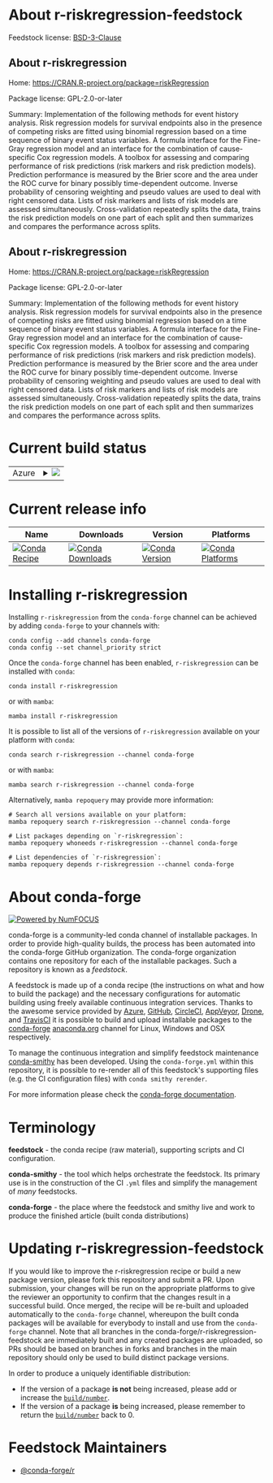 About r-riskregression-feedstock
================================

Feedstock license: [BSD-3-Clause](https://github.com/conda-forge/r-riskregression-feedstock/blob/main/LICENSE.txt)


About r-riskregression
----------------------

Home: https://CRAN.R-project.org/package=riskRegression

Package license: GPL-2.0-or-later

Summary: Implementation of the following methods for event history analysis. Risk regression models for survival endpoints also in the presence of competing risks are fitted using binomial regression based on a time sequence of binary event status variables. A formula interface for the Fine-Gray regression model and an interface for the combination of cause-specific Cox regression models. A toolbox for assessing and comparing performance of risk predictions (risk markers and risk prediction models). Prediction performance is measured by the Brier score and the area under the ROC curve for binary possibly time-dependent outcome. Inverse probability of censoring weighting and pseudo values are used to deal with right censored data. Lists of risk markers and lists of risk models are assessed simultaneously. Cross-validation repeatedly splits the data, trains the risk prediction models on one part of each split and then summarizes and compares the performance across splits.

About r-riskregression
----------------------

Home: https://CRAN.R-project.org/package=riskRegression

Package license: GPL-2.0-or-later

Summary: Implementation of the following methods for event history analysis. Risk regression models for survival endpoints also in the presence of competing risks are fitted using binomial regression based on a time sequence of binary event status variables. A formula interface for the Fine-Gray regression model and an interface for the combination of cause-specific Cox regression models. A toolbox for assessing and comparing performance of risk predictions (risk markers and risk prediction models). Prediction performance is measured by the Brier score and the area under the ROC curve for binary possibly time-dependent outcome. Inverse probability of censoring weighting and pseudo values are used to deal with right censored data. Lists of risk markers and lists of risk models are assessed simultaneously. Cross-validation repeatedly splits the data, trains the risk prediction models on one part of each split and then summarizes and compares the performance across splits.

Current build status
====================


<table>
    
  <tr>
    <td>Azure</td>
    <td>
      <details>
        <summary>
          <a href="https://dev.azure.com/conda-forge/feedstock-builds/_build/latest?definitionId=11253&branchName=main">
            <img src="https://dev.azure.com/conda-forge/feedstock-builds/_apis/build/status/r-riskregression-feedstock?branchName=main">
          </a>
        </summary>
        <table>
          <thead><tr><th>Variant</th><th>Status</th></tr></thead>
          <tbody><tr>
              <td>linux_64_r_base4.4</td>
              <td>
                <a href="https://dev.azure.com/conda-forge/feedstock-builds/_build/latest?definitionId=11253&branchName=main">
                  <img src="https://dev.azure.com/conda-forge/feedstock-builds/_apis/build/status/r-riskregression-feedstock?branchName=main&jobName=linux&configuration=linux%20linux_64_r_base4.4" alt="variant">
                </a>
              </td>
            </tr><tr>
              <td>linux_64_r_base4.5</td>
              <td>
                <a href="https://dev.azure.com/conda-forge/feedstock-builds/_build/latest?definitionId=11253&branchName=main">
                  <img src="https://dev.azure.com/conda-forge/feedstock-builds/_apis/build/status/r-riskregression-feedstock?branchName=main&jobName=linux&configuration=linux%20linux_64_r_base4.5" alt="variant">
                </a>
              </td>
            </tr><tr>
              <td>osx_64_r_base4.4</td>
              <td>
                <a href="https://dev.azure.com/conda-forge/feedstock-builds/_build/latest?definitionId=11253&branchName=main">
                  <img src="https://dev.azure.com/conda-forge/feedstock-builds/_apis/build/status/r-riskregression-feedstock?branchName=main&jobName=osx&configuration=osx%20osx_64_r_base4.4" alt="variant">
                </a>
              </td>
            </tr><tr>
              <td>osx_64_r_base4.5</td>
              <td>
                <a href="https://dev.azure.com/conda-forge/feedstock-builds/_build/latest?definitionId=11253&branchName=main">
                  <img src="https://dev.azure.com/conda-forge/feedstock-builds/_apis/build/status/r-riskregression-feedstock?branchName=main&jobName=osx&configuration=osx%20osx_64_r_base4.5" alt="variant">
                </a>
              </td>
            </tr><tr>
              <td>win_64_r_base4.4</td>
              <td>
                <a href="https://dev.azure.com/conda-forge/feedstock-builds/_build/latest?definitionId=11253&branchName=main">
                  <img src="https://dev.azure.com/conda-forge/feedstock-builds/_apis/build/status/r-riskregression-feedstock?branchName=main&jobName=win&configuration=win%20win_64_r_base4.4" alt="variant">
                </a>
              </td>
            </tr><tr>
              <td>win_64_r_base4.5</td>
              <td>
                <a href="https://dev.azure.com/conda-forge/feedstock-builds/_build/latest?definitionId=11253&branchName=main">
                  <img src="https://dev.azure.com/conda-forge/feedstock-builds/_apis/build/status/r-riskregression-feedstock?branchName=main&jobName=win&configuration=win%20win_64_r_base4.5" alt="variant">
                </a>
              </td>
            </tr>
          </tbody>
        </table>
      </details>
    </td>
  </tr>
</table>

Current release info
====================

| Name | Downloads | Version | Platforms |
| --- | --- | --- | --- |
| [![Conda Recipe](https://img.shields.io/badge/recipe-r--riskregression-green.svg)](https://anaconda.org/conda-forge/r-riskregression) | [![Conda Downloads](https://img.shields.io/conda/dn/conda-forge/r-riskregression.svg)](https://anaconda.org/conda-forge/r-riskregression) | [![Conda Version](https://img.shields.io/conda/vn/conda-forge/r-riskregression.svg)](https://anaconda.org/conda-forge/r-riskregression) | [![Conda Platforms](https://img.shields.io/conda/pn/conda-forge/r-riskregression.svg)](https://anaconda.org/conda-forge/r-riskregression) |

Installing r-riskregression
===========================

Installing `r-riskregression` from the `conda-forge` channel can be achieved by adding `conda-forge` to your channels with:

```
conda config --add channels conda-forge
conda config --set channel_priority strict
```

Once the `conda-forge` channel has been enabled, `r-riskregression` can be installed with `conda`:

```
conda install r-riskregression
```

or with `mamba`:

```
mamba install r-riskregression
```

It is possible to list all of the versions of `r-riskregression` available on your platform with `conda`:

```
conda search r-riskregression --channel conda-forge
```

or with `mamba`:

```
mamba search r-riskregression --channel conda-forge
```

Alternatively, `mamba repoquery` may provide more information:

```
# Search all versions available on your platform:
mamba repoquery search r-riskregression --channel conda-forge

# List packages depending on `r-riskregression`:
mamba repoquery whoneeds r-riskregression --channel conda-forge

# List dependencies of `r-riskregression`:
mamba repoquery depends r-riskregression --channel conda-forge
```


About conda-forge
=================

[![Powered by
NumFOCUS](https://img.shields.io/badge/powered%20by-NumFOCUS-orange.svg?style=flat&colorA=E1523D&colorB=007D8A)](https://numfocus.org)

conda-forge is a community-led conda channel of installable packages.
In order to provide high-quality builds, the process has been automated into the
conda-forge GitHub organization. The conda-forge organization contains one repository
for each of the installable packages. Such a repository is known as a *feedstock*.

A feedstock is made up of a conda recipe (the instructions on what and how to build
the package) and the necessary configurations for automatic building using freely
available continuous integration services. Thanks to the awesome service provided by
[Azure](https://azure.microsoft.com/en-us/services/devops/), [GitHub](https://github.com/),
[CircleCI](https://circleci.com/), [AppVeyor](https://www.appveyor.com/),
[Drone](https://cloud.drone.io/welcome), and [TravisCI](https://travis-ci.com/)
it is possible to build and upload installable packages to the
[conda-forge](https://anaconda.org/conda-forge) [anaconda.org](https://anaconda.org/)
channel for Linux, Windows and OSX respectively.

To manage the continuous integration and simplify feedstock maintenance
[conda-smithy](https://github.com/conda-forge/conda-smithy) has been developed.
Using the ``conda-forge.yml`` within this repository, it is possible to re-render all of
this feedstock's supporting files (e.g. the CI configuration files) with ``conda smithy rerender``.

For more information please check the [conda-forge documentation](https://conda-forge.org/docs/).

Terminology
===========

**feedstock** - the conda recipe (raw material), supporting scripts and CI configuration.

**conda-smithy** - the tool which helps orchestrate the feedstock.
                   Its primary use is in the construction of the CI ``.yml`` files
                   and simplify the management of *many* feedstocks.

**conda-forge** - the place where the feedstock and smithy live and work to
                  produce the finished article (built conda distributions)


Updating r-riskregression-feedstock
===================================

If you would like to improve the r-riskregression recipe or build a new
package version, please fork this repository and submit a PR. Upon submission,
your changes will be run on the appropriate platforms to give the reviewer an
opportunity to confirm that the changes result in a successful build. Once
merged, the recipe will be re-built and uploaded automatically to the
`conda-forge` channel, whereupon the built conda packages will be available for
everybody to install and use from the `conda-forge` channel.
Note that all branches in the conda-forge/r-riskregression-feedstock are
immediately built and any created packages are uploaded, so PRs should be based
on branches in forks and branches in the main repository should only be used to
build distinct package versions.

In order to produce a uniquely identifiable distribution:
 * If the version of a package **is not** being increased, please add or increase
   the [``build/number``](https://docs.conda.io/projects/conda-build/en/latest/resources/define-metadata.html#build-number-and-string).
 * If the version of a package **is** being increased, please remember to return
   the [``build/number``](https://docs.conda.io/projects/conda-build/en/latest/resources/define-metadata.html#build-number-and-string)
   back to 0.

Feedstock Maintainers
=====================

* [@conda-forge/r](https://github.com/orgs/conda-forge/teams/r/)

